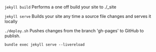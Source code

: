 `jekyll build`
Performs a one off build your site to ./_site

`jekyll serve`
Builds your site any time a source file changes and serves it locally

`./deploy.sh`
Pushes changes from the branch 'gh-pages' to GitHub to publish.

`bundle exec jekyll serve --livereload`